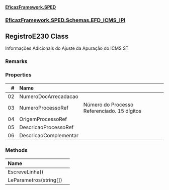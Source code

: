 #### [EficazFramework.SPED](EficazFrameworkSPED.md 'EficazFramework SPED')
### [EficazFramework.SPED.Schemas.EFD_ICMS_IPI](EficazFramework.SPED.Schemas.EFD_ICMS_IPI.md 'EficazFramework.SPED.Schemas.EFD_ICMS_IPI')

## RegistroE230 Class

Informações Adicionais do Ajuste da Apuração do ICMS ST

### Remarks
### Properties

| # | Name | |
| ---: | :--- | :--- |
| 02 | NumeroDocArrecadacao |  |
| 03 | NumeroProcessoRef | Número do Processo Referenciado. 15 dígitos |
| 04 | OrigemProcessoRef |  |
| 05 | DescricaoProcessoRef |  |
| 06 | DescricaoComplementar |  |
### Methods

| Name | |
| :--- | :--- |
| EscreveLinha() |  |
| LeParametros(string[]) |  |
